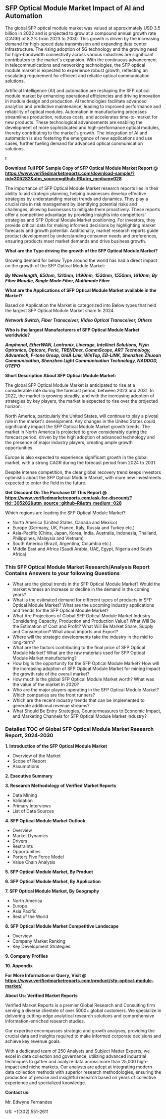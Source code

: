 <h2>SFP Optical Module Market Impact of AI and Automation</h2><p>The global SFP optical module market was valued at approximately USD 3.5 billion in 2022 and is projected to grow at a compound annual growth rate (CAGR) of 8.2% from 2023 to 2030. This growth is driven by the increasing demand for high-speed data transmission and expanding data center infrastructure. The rising adoption of 5G technology and the growing need for high-bandwidth connectivity across various industries are significant contributors to the market's expansion. With the continuous advancement in telecommunications and networking technologies, the SFP optical module market is expected to experience robust growth, reflecting an escalating requirement for efficient and reliable optical communication solutions.</p><p>Artificial Intelligence (AI) and automation are reshaping the SFP optical module market by enhancing operational efficiencies and driving innovation in module design and production. AI technologies facilitate advanced analytics and predictive maintenance, leading to improved performance and reliability of optical modules. Automation in manufacturing processes streamlines production, reduces costs, and accelerates time-to-market for new products. These technological advancements are enabling the development of more sophisticated and high-performance optical modules, thereby contributing to the market's growth. The integration of AI and automation is also fostering the emergence of new applications and use cases, further fueling demand for advanced optical communication solutions.</p>t</p><p id="" class=""><strong>Download Full PDF Sample Copy of SFP Optical Module Market Report @ <a href="https://www.verifiedmarketreports.com/download-sample/?rid=305282&utm_source=github-R&utm_medium=028" target="_blank">https://www.verifiedmarketreports.com/download-sample/?rid=305282&utm_source=github-R&utm_medium=028</a></strong></p><p>The importance of&nbsp;SFP Optical Module Market research reports lies in their ability to aid strategic planning, helping businesses develop effective strategies by understanding market trends and dynamics. They play a crucial role in risk management by identifying potential risks and challenges, allowing businesses to mitigate them proactively. These reports offer a competitive advantage by providing insights into competitors' strategies and SFP Optical Module Market positioning. For investors, they provide critical data for making informed decisions by highlighting market forecasts and growth potential. Additionally, market research reports guide product development by understanding consumer needs and preferences, ensuring products meet market demands and drive business growth.</p><p><strong>What are the&nbsp;Type driving the growth of the SFP Optical Module Market?</strong></p><p id="" class="">Growing demand for below Type around the world has had a direct impact on the growth of the SFP Optical Module Market:</p><em><strong>By Wavelength, 850nm, 1310nm, 1490nm, 1530nm, 1550nm, 1610nm, By Fiber Moudle, Single Mode Fiber, Multimode Fiber</strong></em></p><strong>What are the&nbsp;Applications&nbsp;of SFP Optical Module Market available in the Market?</strong></p><p id="" class="">Based on Application the Market is categorized into Below types that held the largest SFP Optical Module Market share In 2024.</p><em><strong>Network Switch, Fiber Transceiver, Video Optical Transceiver, Others</strong></em></p><strong>Who is the largest Manufacturers of SFP Optical Module Market worldwide?</strong></p><p><em><strong>Amphenol, EtherWAN, Lantronix, Liverage, Intellinet Solutions, Flyin Optronics, Optcore, Perle, TRENDnet, CommScope, ART Technology, Advantech, F-tone Group, UniÂ·Link, WinTop, EB-LINK, Shenzhen Zhuoan Communication, Shenzhen Light Communication Technology, NADDOD, UTEPO</strong></em></p><p id="" class=""><strong>Short Description About SFP Optical Module Market:</strong></p><p>The global SFP Optical Module Market is anticipated to rise at a considerable rate during the forecast period, between 2023 and 2031. In 2022, the market is growing steadily, and with the increasing adoption of strategies by key players, the market is expected to rise over the projected horizon.</p><p>North America, particularly the United States, will continue to play a pivotal role in the market's development. Any changes in the United States could significantly impact the SFP Optical Module Market growth trends. The market in North America is projected to grow considerably during the forecast period, driven by the high adoption of advanced technology and the presence of major industry players, creating ample growth opportunities.</p><p>Europe is also expected to experience significant growth in the global market, with a strong CAGR during the forecast period from 2024 to 2031.</p><p>Despite intense competition, the clear global recovery trend keeps investors optimistic about the SFP Optical Module Market, with more new investments expected to enter the field in the future.</p><p id="" class=""><strong>Get Discount On The Purchase Of This Report @ <a href="https://www.verifiedmarketreports.com/ask-for-discount/?rid=305282&utm_source=github-R&utm_medium=028" target="_blank">https://www.verifiedmarketreports.com/ask-for-discount/?rid=305282&utm_source=github-R&utm_medium=028</a></strong></p>Which regions are leading the SFP Optical Module Market?</p><ul><li>North America (United States, Canada and Mexico)</li><li>Europe (Germany, UK, France, Italy, Russia and Turkey etc.)</li><li>Asia-Pacific (China, Japan, Korea, India, Australia, Indonesia, Thailand, Philippines, Malaysia and Vietnam)</li><li>South America (Brazil, Argentina, Columbia etc.)</li><li>Middle East and Africa (Saudi Arabia, UAE, Egypt, Nigeria and South Africa)</li></ul><h3 id="" class="">This SFP Optical Module Market Research/Analysis Report Contains Answers to your following Questions</h3><ul><li>What are the global trends in the SFP Optical Module Market? Would the market witness an increase or decline in the demand in the coming years?</li><li>What is the estimated demand for different types of products in SFP Optical Module Market? What are the upcoming industry applications and trends for the SFP Optical Module Market?</li><li>What Are Projections of Global SFP Optical Module Market Industry Considering Capacity, Production and Production Value? What Will Be the Estimation of Cost and Profit? What Will Be Market Share, Supply and Consumption? What about imports and Export?</li><li>Where will the strategic developments take the industry in the mid to long-term?</li><li>What are the factors contributing to the final price of SFP Optical Module Market? What are the raw materials used for SFP Optical Module Market manufacturing?</li><li>How big is the opportunity for the SFP Optical Module Market? How will the increasing adoption of SFP Optical Module Market for mining impact the growth rate of the overall market?</li><li>How much is the global SFP Optical Module Market worth? What was the value of the market In 2020?</li><li>Who are the major players operating in the SFP Optical Module Market? Which companies are the front runners?</li><li>Which are the recent industry trends that can be implemented to generate additional revenue streams?</li><li>What Should Be Entry Strategies, Countermeasures to Economic Impact, and Marketing Channels for SFP Optical Module Market Industry?</li></ul><h3 id="" class="">Detailed TOC of Global SFP Optical Module Market Research Report, 2024-2030</h3><p id="" class=""><strong>1. Introduction of the SFP Optical Module Market</strong></p><ul><li>Overview of the Market</li><li>Scope of Report</li><li>Assumptions</li></ul><p id="" class=""><strong>2. Executive Summary</strong></p><p id="" class=""><strong>3. Research Methodology of Verified Market Reports</strong></p><ul><li>Data Mining</li><li>Validation</li><li>Primary Interviews</li><li>List of Data Sources</li></ul><p id="" class=""><strong>4. SFP Optical Module Market Outlook</strong></p><ul><li>Overview</li><li>Market Dynamics</li><li>Drivers</li><li>Restraints</li><li>Opportunities</li><li>Porters Five Force Model</li><li>Value Chain Analysis</li></ul><p id="" class=""><strong>5. SFP Optical Module Market, By Product</strong></p><p id="" class=""><strong>6. SFP Optical Module Market, By Application</strong></p><p id="" class=""><strong>7. SFP Optical Module Market, By Geography</strong></p><ul><li>North America</li><li>Europe</li><li>Asia Pacific</li><li>Rest of the World</li></ul><p id="" class=""><strong>8. SFP Optical Module Market Competitive Landscape</strong></p><ul><li>Overview</li><li>Company Market Ranking</li><li>Key Development Strategies</li></ul><p id="" class=""><strong>9. Company Profiles</strong></p><p id="" class=""><strong>10. Appendix</strong></p><p id="" class=""><strong>For More Information or Query, Visit @ <a href="https://www.verifiedmarketreports.com/product/sfp-optical-module-market/" target="_blank">https://www.verifiedmarketreports.com/product/sfp-optical-module-market/</a></strong></p><p id="" class=""><strong>About Us: Verified Market Reports</strong></p><p id="" class="">Verified Market Reports is a premier Global Research and Consulting firm serving a diverse clientele of over 5000+ global customers. We specialize in delivering cutting-edge analytical research solutions and comprehensive information-enriched research studies.</p><p id="" class="">Our expertise encompasses strategic and growth analyses, providing the crucial data and insights required to make informed corporate decisions and achieve key revenue goals.</p><p id="" class="">With a dedicated team of 250 Analysts and Subject Matter Experts, we excel in data collection and governance, utilizing advanced industrial techniques to gather and analyze data across more than 25,000 high-impact and niche markets. Our analysts are adept at integrating modern data collection methods with superior research methodologies, ensuring the production of precise and insightful research based on years of collective experience and specialized knowledge.</p><p id="" class=""><strong>Contact us:</strong></p><p id="" class="">Mr. Edwyne Fernandes</p><p id="" class="">US: +1(302) 551-2611</p>